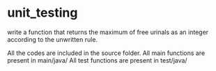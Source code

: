 # unit_testing
write a function that returns the maximum of free urinals as an integer according to the unwritten rule. 

All the codes are included in the source folder.
All main functions are present in main/java/
All test functions are present in test/java/
